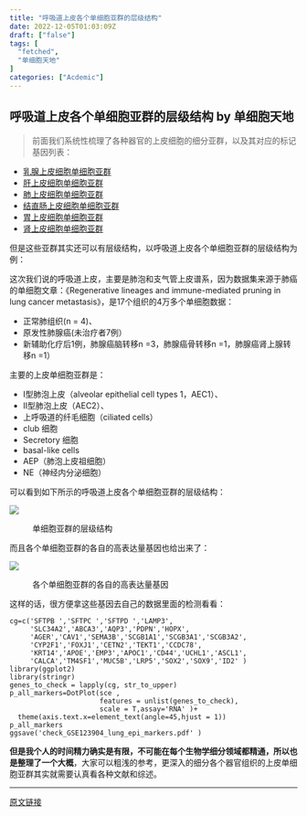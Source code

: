```yaml
---
title: "呼吸道上皮各个单细胞亚群的层级结构"
date: 2022-12-05T01:03:09Z
draft: ["false"]
tags: [
  "fetched",
  "单细胞天地"
]
categories: ["Acdemic"]
---
```

呼吸道上皮各个单细胞亚群的层级结构 by 单细胞天地
------
<div><section data-tool="mdnice编辑器" data-website="https://www.mdnice.com"><blockquote data-tool="mdnice编辑器"><p>前面我们系统性梳理了各种器官的上皮细胞的细分亚群，以及其对应的标记基因列表：</p></blockquote><ul data-tool="mdnice编辑器"><li><section><a href="https://mp.weixin.qq.com/s?__biz=MzI1Njk4ODE0MQ==&amp;mid=2247502849&amp;idx=1&amp;sn=07ab747e457553e8d9e05fea707a6333&amp;scene=21#wechat_redirect" data-linktype="2">乳腺上皮细胞单细胞亚群</a></section></li><li><section><a href="https://mp.weixin.qq.com/s?__biz=MzI1Njk4ODE0MQ==&amp;mid=2247502865&amp;idx=1&amp;sn=2863c8d39c6d9dfa5fbf469a64bae99e&amp;scene=21#wechat_redirect" data-linktype="2">肝上皮细胞单细胞亚群</a></section></li><li><section><a href="https://mp.weixin.qq.com/s?__biz=MzI1Njk4ODE0MQ==&amp;mid=2247502834&amp;idx=1&amp;sn=d9877dee08fbb9163705563fd2f299b0&amp;scene=21#wechat_redirect" data-linktype="2">肺上皮细胞单细胞亚群</a></section></li><li><section><a href="https://mp.weixin.qq.com/s?__biz=MzI1Njk4ODE0MQ==&amp;mid=2247502811&amp;idx=1&amp;sn=f6fefa1eb82709769764d2166c2cc06e&amp;scene=21#wechat_redirect" data-linktype="2">结直肠上皮细胞单细胞亚群</a></section></li><li><section><a href="https://mp.weixin.qq.com/s?__biz=MzI1Njk4ODE0MQ==&amp;mid=2247502771&amp;idx=1&amp;sn=deb517f058efe4f7d5f5eb8a37ad9241&amp;scene=21#wechat_redirect" data-linktype="2">胃上皮细胞单细胞亚群</a></section></li><li><section><a href="https://mp.weixin.qq.com/s?__biz=MzI1Njk4ODE0MQ==&amp;mid=2247502753&amp;idx=1&amp;sn=fe2e05e8664a0d86bc8b6c549b4c652d&amp;scene=21#wechat_redirect" data-linktype="2">肾上皮细胞单细胞亚群</a></section></li></ul><p data-tool="mdnice编辑器">但是这些亚群其实还可以有层级结构，以呼吸道上皮各个单细胞亚群的层级结构为例：</p><p data-tool="mdnice编辑器">这次我们说的呼吸道上皮，主要是肺泡和支气管上皮谱系，因为数据集来源于肺癌的单细胞文章：《Regenerative lineages and immune-mediated pruning in lung cancer metastasis》，是17个组织的4万多个单细胞数据：</p><ul data-tool="mdnice编辑器"><li><section>正常肺组织(n = 4)、</section></li><li><section>原发性肺腺癌(未治疗者7例）</section></li><li><section>新辅助化疗后1例，肺腺癌脑转移n =3，肺腺癌骨转移n =1，肺腺癌肾上腺转移n =1）</section></li></ul><p data-tool="mdnice编辑器">主要的上皮单细胞亚群是：</p><ul data-tool="mdnice编辑器"><li><section>Ⅰ型肺泡上皮（alveolar epithelial cell types 1，AEC1）、</section></li><li><section>Ⅱ型肺泡上皮（AEC2）、</section></li><li><section>上呼吸道的纤毛细胞（ciliated cells）</section></li><li><section>club 细胞</section></li><li><section>Secretory 细胞</section></li><li><section>basal-like cells</section></li><li><section>AEP（肺泡上皮祖细胞）</section></li><li><section>NE（神经内分泌细胞）</section></li></ul><p data-tool="mdnice编辑器">可以看到如下所示的呼吸道上皮各个单细胞亚群的层级结构：</p><p><img data-galleryid="" data-ratio="0.6934865900383141" data-s="300,640" data-src="https://mmbiz.qpic.cn/mmbiz_png/siaia0BDGJdjSicbAvNDJdHyGQOcymnBu0IvAODibm2ADONnh4HB5xfMBTdF8iaOOj83Ze5XTqWE15wPIHiajM09ial3w/640?wx_fmt=png" data-type="png" data-w="1044" src="https://mmbiz.qpic.cn/mmbiz_png/siaia0BDGJdjSicbAvNDJdHyGQOcymnBu0IvAODibm2ADONnh4HB5xfMBTdF8iaOOj83Ze5XTqWE15wPIHiajM09ial3w/640?wx_fmt=png"></p><figure data-tool="mdnice编辑器"><figcaption>单细胞亚群的层级结构</figcaption></figure><p data-tool="mdnice编辑器">而且各个单细胞亚群的各自的高表达量基因也给出来了：</p><p><img data-galleryid="" data-ratio="0.3695652173913043" data-s="300,640" data-src="https://mmbiz.qpic.cn/mmbiz_png/siaia0BDGJdjSicbAvNDJdHyGQOcymnBu0Ix5gEB8FX8iaJicibuhibAKdfOe8sqJQia9ypvnmpMj4J39u6dPQVfVTCnww/640?wx_fmt=png" data-type="png" data-w="1472" src="https://mmbiz.qpic.cn/mmbiz_png/siaia0BDGJdjSicbAvNDJdHyGQOcymnBu0Ix5gEB8FX8iaJicibuhibAKdfOe8sqJQia9ypvnmpMj4J39u6dPQVfVTCnww/640?wx_fmt=png"></p><figure data-tool="mdnice编辑器"><figcaption>各个单细胞亚群的各自的高表达量基因</figcaption></figure><p data-tool="mdnice编辑器">这样的话，很方便拿这些基因去自己的数据里面的检测看看：</p><pre data-tool="mdnice编辑器"><span></span><code>cg=c(<span>'SFTPB '</span>,<span>'SFTPC '</span>,<span>'SFTPD '</span>,<span>'LAMP3'</span>,<br>     <span>'SLC34A2'</span>,<span>'ABCA3'</span>,<span>'AQP3'</span>,<span>'PDPN'</span>,<span>'HOPX'</span>,<br>     <span>'AGER'</span>,<span>'CAV1'</span>,<span>'SEMA3B'</span>,<span>'SCGB1A1'</span>,<span>'SCGB3A1'</span>,<span>'SCGB3A2'</span>,<br>     <span>'CYP2F1'</span>,<span>'FOXJ1'</span>,<span>'CETN2'</span>,<span>'TEKT1'</span>,<span>'CCDC78'</span>,<br>     <span>'KRT14'</span>,<span>'APOE'</span>,<span>'EMP3'</span>,<span>'APOC1'</span>,<span>'CD44'</span>,<span>'UCHL1'</span>,<span>'ASCL1'</span>,<br>     <span>'CALCA'</span>,<span>'TM4SF1'</span>,<span>'MUC5B'</span>,<span>'LRP5'</span>,<span>'SOX2'</span>,<span>'SOX9'</span>,<span>'ID2'</span> )<br><span>library</span>(ggplot2)<br><span>library</span>(stringr)<br>genes_to_check = lapply(cg, str_to_upper)<br>p_all_markers=DotPlot(sce , <br>                      features = unlist(genes_to_check),<br>                      scale = <span>T</span>,assay=<span>'RNA'</span> )+<br>  theme(axis.text.x=element_text(angle=<span>45</span>,hjust = <span>1</span>))<br>p_all_markers<br>ggsave(<span>'check_GSE123904_lung_epi_markers.pdf'</span> )<br></code></pre><p data-tool="mdnice编辑器"><strong>但是我个人的时间精力确实是有限，不可能在每个生物学细分领域都精通，所以也是整理了一个大概</strong>，大家可以粗浅的参考，更深入的细分各个器官组织的上皮单细胞亚群其实就需要认真看各种文献和综述。</p></section><p><mp-style-type data-value="3"></mp-style-type></p></div>  
<hr>
<a href="https://mp.weixin.qq.com/s/7j-sNvFZBT54o3VuXfVkvw",target="_blank" rel="noopener noreferrer">原文链接</a>
